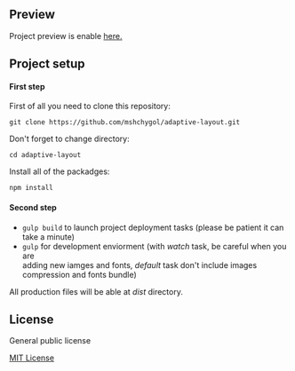 ## Preview
  Project preview is enable [here.](https://mshchygol.github.io/adaptive-layout/)

## Project setup

#### First step
  First of all you need to clone this repository:
  
   `git clone https://github.com/mshchygol/adaptive-layout.git`
   
   Don't forget to change directory:
   
   `cd adaptive-layout`
   
   Install all of the packadges:
   
  `npm install`
  
####  Second step
  <ul>
    <li>
      <code>gulp build</code> to launch project deployment tasks (please be patient it can take a minute)
    </li>
    <li>
       <code>gulp</code> for development enviorment (with <i>watch</i> task, be careful when you are<br>
        adding new iamges and fonts, <i>default</i> task don't include images compression and fonts bundle)
    </li>
  </ul>
  
  All production files will be able at _dist_ directory.
  
  ## License
  
  General public license
  
  [MIT License](https://github.com/mshchygol/adaptive-layout/blob/master/README.md)
 